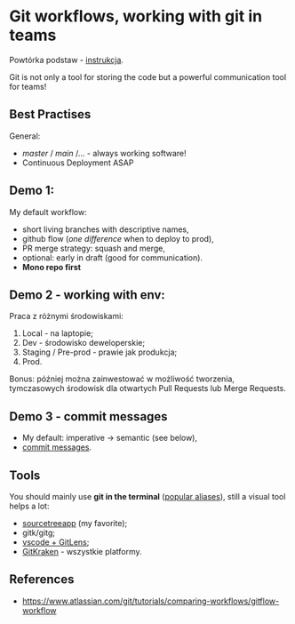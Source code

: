 # Git workflows, working with git in teams

Powtórka podstaw - [instrukcja](https://github.com/wojciech11/se_software_build_automation_tools/blob/master/01_exercise/README_pl.md).

Git is not only a tool for storing the code but a powerful communication tool for teams!

## Best Practises

General:

- *master* / *main* /... - always working software!
- Continuous Deployment ASAP

## Demo 1:

My default workflow:

- short living branches with descriptive names,
- github flow (*one difference* when to deploy to prod),
- PR merge strategy: squash and merge,
- optional: early in draft (good for communication).
- **Mono repo first**

## Demo 2 - working with env:

Praca z różnymi środowiskami:

1. Local - na laptopie;
2. Dev - środowisko deweloperskie;
3. Staging / Pre-prod - prawie jak produkcja;
4. Prod.

Bonus: później można zainwestować w możliwość tworzenia, tymczasowych środowisk dla otwartych Pull Requests lub Merge Requests.

## Demo 3 - commit messages

- My default: imperative -> semantic (see below),
- [commit messages](https://github.com/wojciech11/se_software_build_automation_tools/blob/master/01_exercise/README_pl.md#zaawansowane---w%C5%82a%C5%9Bciwe-opisy-zmian).

## Tools

You should mainly use **git in the terminal** ([popular aliases](https://github.com/sorin-ionescu/prezto/tree/master/modules/git#branch-b)), still a visual tool helps a lot:

- [sourcetreeapp](https://www.sourcetreeapp.com) (my favorite);
- gitk/gitg;
- [vscode + GitLens](https://www.gitkraken.com/gitlens);
- [GitKraken](https://www.gitkraken.com) - wszystkie platformy.

## References

- https://www.atlassian.com/git/tutorials/comparing-workflows/gitflow-workflow
